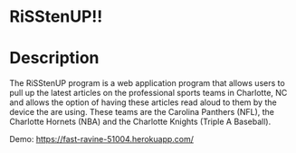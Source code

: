 # RiSStenUP!!

# Description
The RiSStenUP program is a web application program that allows users to pull up the latest articles on the professional sports teams in Charlotte, NC and allows the option of having these articles read aloud to them by the device the are using. These teams are the Carolina Panthers (NFL), the Charlotte Hornets (NBA) and the Charlotte Knights (Triple A Baseball).

Demo: https://fast-ravine-51004.herokuapp.com/


